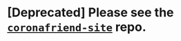 # [Deprecated] Please see the [`coronafriend-site`](https://github.com/coronafriend/coronafriend-site) repo.
